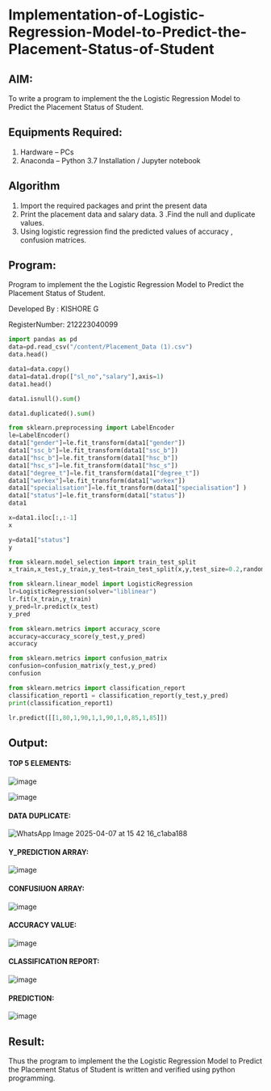 # Implementation-of-Logistic-Regression-Model-to-Predict-the-Placement-Status-of-Student

## AIM:
To write a program to implement the the Logistic Regression Model to Predict the Placement Status of Student.

## Equipments Required:
1. Hardware – PCs
2. Anaconda – Python 3.7 Installation / Jupyter notebook

## Algorithm
1. Import the required packages and print the present data 
2. Print the placement data and salary data. 
3 .Find the null and duplicate values. 
4. Using logistic regression find the predicted values of accuracy , confusion matrices.

## Program:

Program to implement the the Logistic Regression Model to Predict the Placement Status of Student.


Developed By  : KISHORE G


RegisterNumber: 212223040099


```PYTHON
import pandas as pd
data=pd.read_csv("/content/Placement_Data (1).csv")
data.head()

data1=data.copy()
data1=data1.drop(["sl_no","salary"],axis=1)
data1.head()

data1.isnull().sum()

data1.duplicated().sum()

from sklearn.preprocessing import LabelEncoder
le=LabelEncoder()
data1["gender"]=le.fit_transform(data1["gender"])
data1["ssc_b"]=le.fit_transform(data1["ssc_b"])
data1["hsc_b"]=le.fit_transform(data1["hsc_b"])
data1["hsc_s"]=le.fit_transform(data1["hsc_s"])
data1["degree_t"]=le.fit_transform(data1["degree_t"])
data1["workex"]=le.fit_transform(data1["workex"])
data1["specialisation"]=le.fit_transform(data1["specialisation"] )     
data1["status"]=le.fit_transform(data1["status"])
data1 

x=data1.iloc[:,:-1]
x

y=data1["status"]
y

from sklearn.model_selection import train_test_split
x_train,x_test,y_train,y_test=train_test_split(x,y,test_size=0.2,random_state=0)

from sklearn.linear_model import LogisticRegression
lr=LogisticRegression(solver="liblinear")
lr.fit(x_train,y_train)
y_pred=lr.predict(x_test)
y_pred

from sklearn.metrics import accuracy_score
accuracy=accuracy_score(y_test,y_pred)
accuracy

from sklearn.metrics import confusion_matrix
confusion=confusion_matrix(y_test,y_pred)
confusion

from sklearn.metrics import classification_report
classification_report1 = classification_report(y_test,y_pred)
print(classification_report1)

lr.predict([[1,80,1,90,1,1,90,1,0,85,1,85]])
```

## Output:
#### TOP 5 ELEMENTS:
![image](https://github.com/user-attachments/assets/c51f6094-6914-4f50-81ec-01143a05243d)

![image](https://github.com/user-attachments/assets/08760214-4436-44ce-a084-b741198da937)

#### DATA DUPLICATE:
![WhatsApp Image 2025-04-07 at 15 42 16_c1aba188](https://github.com/user-attachments/assets/5cba6d4a-086e-43a9-b8de-5f00acd6480c)

#### Y_PREDICTION ARRAY:
![image](https://github.com/user-attachments/assets/39f5e632-208f-4726-a6ef-17085cbf2dad)


#### CONFUSIUON ARRAY:
![image](https://github.com/user-attachments/assets/f02bb96c-a0c0-41c1-8c87-2e9cbc95e6f4)


#### ACCURACY VALUE:
![image](https://github.com/user-attachments/assets/f1bbf528-f270-4971-a293-e7c9a40d604d)


#### CLASSIFICATION REPORT:
![image](https://github.com/user-attachments/assets/5fd9ff56-9d6c-47c7-9003-a8747c81f734)


#### PREDICTION:
![image](https://github.com/user-attachments/assets/e8650d24-04e0-4d3d-9bae-2090b79192cb)




## Result:
Thus the program to implement the the Logistic Regression Model to Predict the Placement Status of Student is written and verified using python programming.
